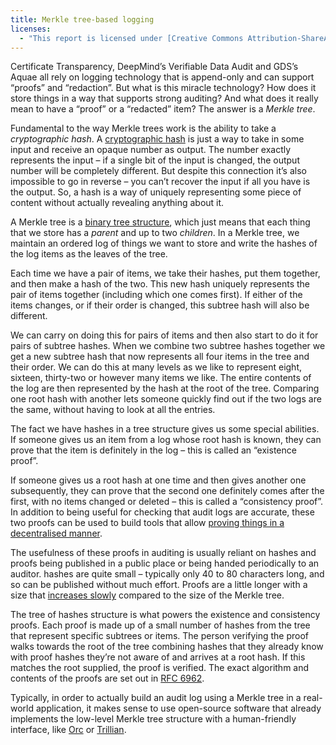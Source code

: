 ```yaml
---
title: Merkle tree-based logging
licenses:
  - "This report is licensed under [Creative Commons Attribution-ShareAlike 4.0 International](https://creativecommons.org/licenses/by-sa/4.0/)."
---
```


Certificate Transparency, DeepMind’s Verifiable Data Audit and GDS’s Aquae all rely on logging technology that is append-only and can support “proofs” and “redaction”. But what is this miracle technology? How does it store things in a way that supports strong auditing? And what does it really mean to have a “proof” or a “redacted” item? The answer is a _Merkle tree_.

Fundamental to the way Merkle trees work is the ability to take a _cryptographic hash_. A [cryptographic hash](https://en.wikipedia.org/wiki/Cryptographic_hash_function) is just a way to take in some input and receive an opaque number as output. The number exactly represents the input – if a single bit of the input is changed, the output number will be completely different. But despite this connection it’s also impossible to go in reverse – you can’t recover the input if all you have is the output. So, a hash is a way of uniquely representing some piece of content without actually revealing anything about it.

A Merkle tree is a [binary tree structure](https://en.wikipedia.org/wiki/Binary_tree), which just means that each thing that we store has a _parent_ and up to two _children_. In a Merkle tree, we maintain an ordered log of things we want to store and write the hashes of the log items as the leaves of the tree.

Each time we have a pair of items, we take their hashes, put them together, and then make a hash of the two. This new hash uniquely represents the pair of items together (including which one comes first). If either of the items changes, or if their order is changed, this subtree hash will also be different.

We can carry on doing this for pairs of items and then also start to do it for pairs of subtree hashes. When we combine two subtree hashes together we get a new subtree hash that now represents all four items in the tree and their order. We can do this at many levels as we like to represent eight, sixteen, thirty-two or however many items we like. The entire contents of the log are then represented by the hash at the root of the tree. Comparing one root hash with another lets someone quickly find out if the two logs are the same, without having to look at all the entries.

The fact we have hashes in a tree structure gives us some special abilities. If someone gives us an item from a log whose root hash is known, they can prove that the item is definitely in the log – this is called an “existence proof”.

If someone gives us a root hash at one time and then gives another one subsequently, they can prove that the second one definitely comes after the first, with no items changed or deleted – this is called a “consistency proof”. In addition to being useful for checking that audit logs are accurate, these two proofs can be used to build tools that allow [proving things in a decentralised manner](https://registers.blog/2018/09/13/open-permits-and-the-power-of-open-source.html).

The usefulness of these proofs in auditing is usually reliant on hashes and proofs being published in a public place or being handed periodically to an auditor. hashes are quite small – typically only 40 to 80 characters long, and so can be published without much effort. Proofs are a little longer with a size that [increases slowly](https://en.wikipedia.org/wiki/Logarithmic_growth) compared to the size of the Merkle tree.

The tree of hashes structure is what powers the existence and consistency proofs. Each proof is made up of a small number of hashes from the tree that represent specific subtrees or items. The person verifying the proof walks towards the root of the tree combining hashes that they already know with proof hashes they’re not aware of and arrives at a root hash. If this matches the root supplied, the proof is verified. The exact algorithm and contents of the proofs are set out in [RFC 6962](https://tools.ietf.org/html/rfc6962).

Typically, in order to actually build an audit log using a Merkle tree in a real-world application, it makes sense to use open-source software that already implements the low-level Merkle tree structure with a human-friendly interface, like [Orc](https://github.com/register-dynamics/orc) or [Trillian](https://github.com/google/trillian).
